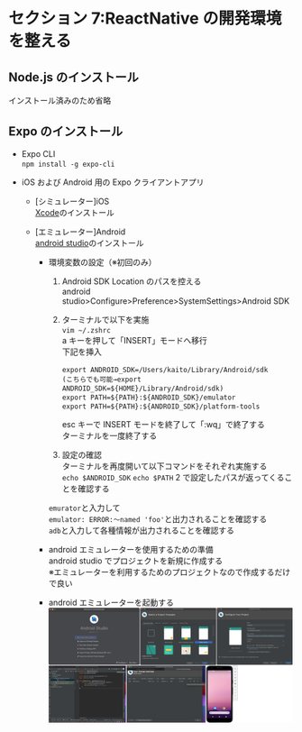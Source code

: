 # セクション 7:ReactNative の開発環境を整える

## Node.js のインストール

インストール済みのため省略

## Expo のインストール

- Expo CLI  
  `npm install -g expo-cli`
- iOS および Android 用の Expo クライアントアプリ

  - [シミュレーター]iOS  
    [Xcode](https://apps.apple.com/app/xcode/id497799835)のインストール
  - [エミュレーター]Android  
    [android studio](https://developer.android.com/studio?hl=ja)のインストール

    - 環境変数の設定（※初回のみ）

      1. Android SDK Location のパスを控える  
         android studio>Configure>Preference>SystemSettings>Android SDK
      2. ターミナルで以下を実施  
         `vim ~/.zshrc`  
         a キーを押して「INSERT」モードへ移行  
         下記を挿入

         ```
         export ANDROID_SDK=/Users/kaito/Library/Android/sdk
         (こちらでも可能→export ANDROID_SDK=${HOME}/Library/Android/sdk)
         export PATH=${PATH}:${ANDROID_SDK}/emulator
         export PATH=${PATH}:${ANDROID_SDK}/platform-tools
         ```

         esc キーで INSERT モードを終了して「:wq」で終了する  
          ターミナルを一度終了する

      3. 設定の確認  
         ターミナルを再度開いて以下コマンドをそれぞれ実施する  
         `echo $ANDROID_SDK`
         `echo $PATH`
         2 で設定したパスが返ってくることを確認する

      `emurator`と入力して  
       `emulator: ERROR:〜named 'foo'`と出力されることを確認する  
       `adb`と入力して各種情報が出力されることを確認する

    - android エミュレーターを使用するための準備  
      android studio でプロジェクトを新規に作成する  
      ※エミュレーターを利用するためのプロジェクトなので作成するだけで良い
    - android エミュレーターを起動する  
      <img src="./image/androidエミュレーターの起動.png">
